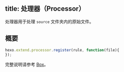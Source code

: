 title: 处理器（Processor）
---
处理器用于处理 `source` 文件夹内的原始文件。

## 概要

``` js
hexo.extend.processor.register(rule, function(file){
});
```

完整说明请参考 [Box](box.html)。